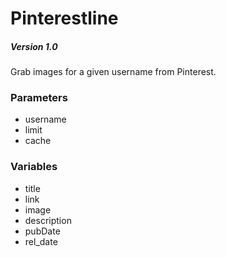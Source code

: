 # Pinterestline

##### Version 1.0 

Grab images for a given username from Pinterest. 

### Parameters

* username 
* limit
* cache

### Variables

* title 
* link
* image
* description 
* pubDate
* rel_date